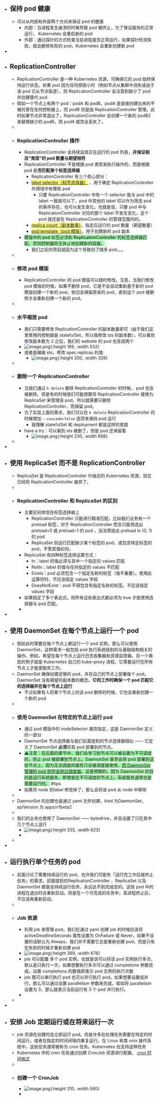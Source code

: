 - ## 保持 pod 健康
	- 可以从内部和外部两个方向来保证 pod 的健康
		- 内部：当进程发生崩溃的时候导致 pod 被终止，为了保证服务的正常运行， Kubernetes 会重启新的 pod
		- 外部：通过探针的方式检查当前进程是否正常运行，如果探针检测失败，就会删除失败的 pod，Kubernetes 会重新创建新 pod
-
- ## ReplicationController
	- ReplicationController 是一种 Kubernetes 资源，可确保它的 pod 始终保持运行状态。如果 pod 因为任何原因小时（例如节点从集群中消失或由于该 pod 已从节点驱逐），则 ReplicationController 会注意到缺少了 pod 并创建替代 pod
	- 假如一个节点上有两个 pod：podA 和 podB，podA 是直接创建出来的不被托管在任何控制器上，而 podB 则是由 ReplicationController 管理。此时如果节点异常退出了，ReplicationController 会创建一个新的 podB2 来替换缺少的 podB，而 podA 就完全丢失了。
	-
	- ### ReplicationController 操作
		- ReplicationController 会持续监控正在运行的 pod 列表，**并保证相应“类型”的 pod 数量与期望相符**
		- ReplicationController 不是根据 pod 类型来执行操作的，而是根据 pod 是**否匹配某个标签选择器**
			- ReplicationController 有三个核心部分：
			- <span><ins style="background: #FFFC79">label selector（标签选择器）</ins> ，用于确定 ReplicationController 作用域中有哪些 pod</span>
				- 只要 ReplicationController 中有一个 selector 能与 pod 中的 label 一致就可以了，pod 中其他的 label 可以作为筛选 pod 的条件存在，也可以发生变化。也就是说，只要 pod 中与 ReplicationController 对应的那个 label 不发生变化，这个 pod 就还是在 ReplicationController 的管辖范围内的。
			- <span><ins style="background: #FFFC79">replica count（副本数量）</ins>，指定应运行的 pod 数量（期望数量）</span>
			- <span><ins style="background: #FFFC79">pod template（pod 模版）</ins>，用于创建新的 pod 副本</span>
		- <span style="background:#9DFAA6; font-weight: 500">模版中的 pod 标签必须和 ReplicationController 的标签选择器匹配，否则控制器将无休止地创建新的容器。</span>
			- 我们之前的项目就因为这个导致创了贼多 pod。。。
	-
	- ### 修改 pod 模版
		- ReplicationController 的 pod 模版可以随时修改。注意，当我们修改 pod 模版的时候，如果不删除 pod，它是不会自动重新基于新的 pod 模版创建一个新的 pod，依旧会保留原来的 pod，直到这个 pod 被删除才会重新创建一个新的 pod。
	-
	- ### 水平缩放 pod
		- 我们只需要修改 ReplicationController 的副本数量即可（由于我们这里使用的控制器是 statefulSet，所以我修改 sts 的副本数），可以看到修改副本数为 2 之后，我们的 website 的 pod 也变成两个
		- ![image.png](../assets/image_1666243897265_0.png){:height 189, :width 532}
		- 或者是编辑 sts，修改 spec.replicas 的值:
			- ![image.png](../assets/image_1666245696448_0.png){:height 200, :width 328}
	-
	- ### 删除一个 ReplicationController
		- 当我们通过 `k delete` 删除 ReplicationController 的时候， pod 也会被删除。但是有的时候我们可能想要将 ReplicationController 替换为 ReplicaSet 来管理该 pod，所以就需要只删除 ReplicationController，而保留 pod。
		- 为了实现上面的需求，我们可以在 `k delete` ReplicationController 的时候增加 `--cascade=false` 选项来保持 pod 运行
			- 我理解 statefulSet 和 deployment 都是这样的思路
		- have a try：可以看到 sts 被删了，但是 pod 还保留着
			- ![image.png](../assets/image_1666252223735_0.png){:height 230, :width 668}
	-
-
- ## 使用 ReplicaSet 而不是 ReplicationController
	- ReplicaSet 是 ReplicationController 升级后的 Kubernetes 资源，现在已经将 ReplicationController 废弃了。
	-
	- ### ReplicationController 和 ReplicaSet 的区别
		- 主要区别体现在标签选择器上
			- ReplicationController 只能进行精准匹配，比如我们业务有一个 preload 标签，对于 ReplicationController 而言只能筛选出 preload=0 或 preload=1 的 pod ，没法筛选出 preload in {0, 1} 的 pod
			- ReplicaSet 则运行匹配缺少某个标签的 pod，或包含特定标签的 pod，不管其值如何。
		- ReplicaSet 有四种标签选择运算方式：
			- In：label 的值必须与其中一个指定的 values 匹配
			- NotIn：label 的值与任何指定的 values 不匹配
			- Exists：pod 必须包含一个指定名称的标签（值不重要）。使用此运算符时，不应该指定 values 字段
			- DoesNotExist：pod 不得包含有指定名称的标签。不应该指定 values 字段
		- 如果指定了多个表达式，则所有这些表达式都必须为 true 才能使用选择器与 pod 匹配。
		-
-
- ## 使用 DaemonSet 在每个节点上运行一个 pod
	- 假如此时需要在每个节点上都运行一个 pod 实例，那么可以使用 DaemonSet，这种需求一般包括 pod 执行系统级别的与基础结构相关的操作。例如，希望在每个节点上运行日志收集器和资源监控器。另一个典型的例子就是 Kubernetes 自己的 kube-proxy 进程，它需要运行在所有节点上才能使服务工作。
	- DaemonSet 确保创建足够的 pod，并在自己的节点上部署每个 pod。DaemonSet 没有期望的副本数的概念。**它的工作时确保一个 pod 匹配它的选择器并在每个节点上运行**
		- 不过如果有人将某个节点上的该 pod 删除的时候，它也会重新创建一个新的 pod
	-
	- ### 使用 DaemonSet 在特定的节点上运行 pod
		- 通过 pod 模版中的 nodeSelector 属性指定，这是 DaemonSet 定义的一部分
		- DaemonSet 节点选择器与我们前面提到的节点选择器相似 —— 它定义了 DaemonSet **必须**将其 pod 部署到的节点。
		- <span style="background:#9DFAA6">⚠️注意：在后面的章节中，我们会学习到节点可以被设置为不可调度的，防止 pod 被部署到节点上。DaemonSet 甚至会将 pod 部署到这些节点上，因为无法调度的属性只会被调度器使用，<ins>而 DaemonSet 管理的 pod 则完全绕过调度器</ins>。这是预期的，因为 DaemonSet 的目的是运行系统服务，即使是在不可调度的节点上，系统服务通常也是需要运行的。</span> #tips
		- 如果将 node 的label 修改掉了，那么会将该 pod 从 node 中移除
	-
	- DaemonSet 的创建也是通过 yaml 文件创建，kind 为DaemonSet，apiVersion 为 apps/v1beta2
	-
	- 我们的业务也使用了 DaemonSet —— bytedrive，并且设置了只在其中几个节点上运行
		- ![image.png](../assets/image_1666254741489_0.png){:height 335, :width 623}
		-
	-
-
- ## 运行执行单个任务的 pod
	- 前面讨论了需要持续运行的 pod，也许我们可能有「运行完工作后就终止任务」的需求。前面提到的ReplicationController 、ReplicaSet 以及 DaemonSet 都是会持续运行任务，永远达不到完成态的。这些 pod 中的进程在退出时会重新启动。但是在一个可完成的任务中，其进程终止后，不应该再重新启动。
	-
	- ### Job 资源
		- 利用 job 来管理 pod，我们在通过 yaml 创建 job 的时候应该将 activeDeadlineSeconds 属性设置为 OnFailure 或 Never，如果不设置的话默认为 Always，我们并不需要它总是重新创建 pod，而是只有在失败的时候才重新创建 pod
		- ![image.png](../assets/image_1666257891305_0.png){:height 369, :width 676}
		- job 可以配置 多个 pod 实例，也就是说可以将该 pod 实例执行多次，默认是只执行一次，如果想要执行多次可以通过 completions 参数完成，设置 completions 的数值即表示 pod 实例的执行次数
		- job 既可以串行执行 pod 也可以并行执行 pod，如果想要设置成并行，那么可以通过设置 parallelism 参数来完成，假如将 parallelism 设置为 3，那么就表示当前运行有 3 个 pod 并行执行。
		-
	-
-
- ## 安排 Job 定期运行或在将来运行一次
	- job 资源在创建时会立即运行 pod。但是许多批处理任务需要在特定的时间运行，或者在指定的时间间隔内重复运行。在 Linux 和类 unix 操作系统中，这些任务通常被称为 cron 任务。Kubernetes 也支持这种任务
	- Kubernetes 中的 cron 任务通过创建 CronJob 资源进行配置。 [cron 时间格式](https://cloud.google.com/scheduler/docs/configuring/cron-job-schedules?hl=zh-cn)
	-
	- ### 创建一个 CronJob
		- ![image.png](../assets/image_1666257855313_0.png){:height 310, :width 560}
		-